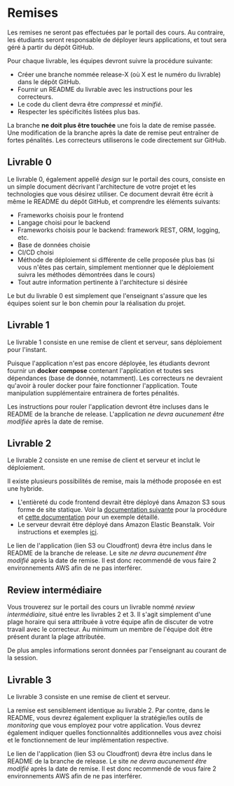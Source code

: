 # Remises

Les remises ne seront pas effectuées par le portail des cours. Au contraire, les étudiants seront responsable de déployer leurs applications, et tout sera géré à partir du dépôt GitHub.

Pour chaque livrable, les équipes devront suivre la procédure suivante:

* Créer une branche nommée release-X (où X est le numéro du livrable) dans le dépôt GitHub.
* Fournir un README du livrable avec les instructions pour les correcteurs.
* Le code du client devra être _compressé_ et _minifié_.
* Respecter les spécificités listées plus bas.

La branche **ne doit plus être touchée** une fois la date de remise passée. Une modification de la branche après la date de remise peut entraîner de fortes pénalités. Les correcteurs utiliserons le code directement sur GitHub.

## Livrable 0

Le livrable 0, également appellé _design_ sur le portail des cours, consiste en un simple document décrivant l'architecture de votre projet et les technologies que vous désirez utiliser. Ce document devrait être écrit à même le README du dépôt GitHub, et comprendre les éléments suivants:

* Frameworks choisis pour le frontend
* Langage choisi pour le backend
* Frameworks choisis pour le backend: framework REST, ORM, logging, etc.
* Base de données choisie
* CI/CD choisi
* Méthode de déploiement si différente de celle proposée plus bas (si vous n'êtes pas certain, simplement mentionner que le déploiement suivra les méthodes démontrées dans le cours)
* Tout autre information pertinente à l'architecture si désirée

Le but du livrable 0 est simplement que l'enseignant s'assure que les équipes soient sur le bon chemin pour la réalisation du projet.

## Livrable 1

Le livrable 1 consiste en une remise de client et serveur, sans déploiement pour l'instant.

Puisque l'application n'est pas encore déployée, les étudiants devront fournir un **docker compose** contenant l'application et toutes ses dépendances (base de donnée, notamment). Les correcteurs ne devraient qu'avoir à rouler docker pour faire fonctionner l'application. Toute manipulation supplémentaire entrainera de fortes pénalités.

Les instructions pour rouler l'application devront être incluses dans le README de la branche de release. L'application *ne devra aucunement être modifiée* après la date de remise.

## Livrable 2

Le livrable 2 consiste en une remise de client et serveur et inclut le déploiement. 

Il existe plusieurs possibilités de remise, mais la méthode proposée en est une hybride.

* L'entièreté du code frontend devrait être déployé dans Amazon S3 sous forme de site statique. Voir la [documentation suivante](http://docs.aws.amazon.com/AmazonS3/latest/dev/WebsiteHosting.html) pour la procédure et [cette documentation](http://docs.aws.amazon.com/AmazonS3/latest/dev/HostingWebsiteOnS3Setup.html) pour un exemple détaillé.
* Le serveur devrait être déployé dans Amazon Elastic Beanstalk. Voir instructions et exemples [ici](https://aws.amazon.com/documentation/elastic-beanstalk/).

Le lien de l'application (lien S3 ou Cloudfront) devra être inclus dans le README de la branche de release. Le site *ne devra aucunement être modifié* après la date de remise. Il est donc recommendé de vous faire 2 environnements AWS afin de ne pas interférer.

## Review intermédiaire

Vous trouverez sur le portail des cours un livrable nommé *review intermédiaire*, situé entre les livrables 2 et 3.
Il s'agit simplement d'une plage horaire qui sera attribuée à votre équipe afin de discuter de votre travail avec le correcteur.
Au minimum un membre de l'équipe doit être présent durant la plage attributée.

De plus amples informations seront données par l'enseignant au courant de la session.


## Livrable 3

Le livrable 3 consiste en une remise de client et serveur.

La remise est sensiblement identique au livrable 2. Par contre, dans le README, vous devrez également expliquer la stratégie/les outils de _monitoring_ que vous employez pour votre application. Vous devrez également indiquer quelles fonctionnalités additionnelles vous avez choisi et le fonctionnement de leur implémentation respective.

Le lien de l'application (lien S3 ou Cloudfront) devra être inclus dans le README de la branche de release. Le site *ne devra aucunement être modifié* après la date de remise. Il est donc recommendé de vous faire 2 environnements AWS afin de ne pas interférer.
